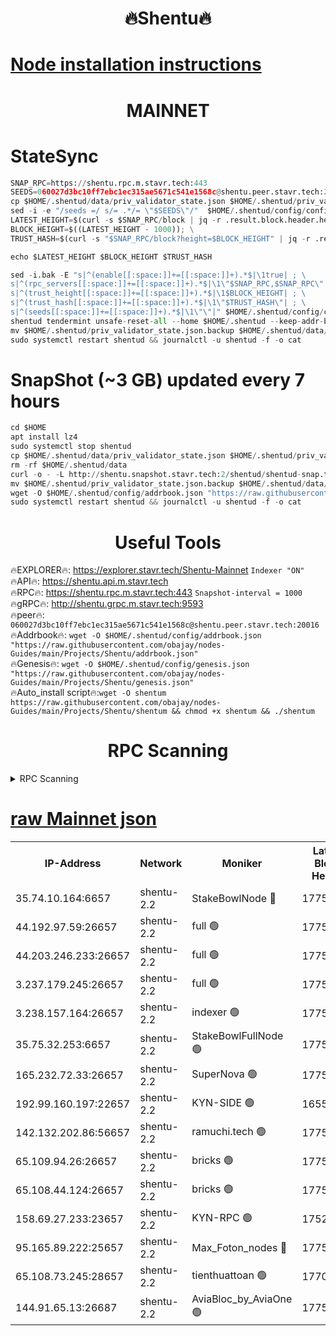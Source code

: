 <h1 align="center"> 🔥Shentu🔥</h1>

[Node installation instructions](https://github.com/obajay/nodes-Guides/tree/main/Projects/Shentu)
=
<h1 align="center"> MAINNET</h1>

# StateSync
```python
SNAP_RPC=https://shentu.rpc.m.stavr.tech:443
SEEDS=060027d3bc10ff7ebc1ec315ae5671c541e1568c@shentu.peer.stavr.tech:20016
cp $HOME/.shentud/data/priv_validator_state.json $HOME/.shentud/priv_validator_state.json.backup
sed -i -e "/seeds =/ s/= .*/= \"$SEEDS\"/"  $HOME/.shentud/config/config.toml
LATEST_HEIGHT=$(curl -s $SNAP_RPC/block | jq -r .result.block.header.height); \
BLOCK_HEIGHT=$((LATEST_HEIGHT - 1000)); \
TRUST_HASH=$(curl -s "$SNAP_RPC/block?height=$BLOCK_HEIGHT" | jq -r .result.block_id.hash)

echo $LATEST_HEIGHT $BLOCK_HEIGHT $TRUST_HASH

sed -i.bak -E "s|^(enable[[:space:]]+=[[:space:]]+).*$|\1true| ; \
s|^(rpc_servers[[:space:]]+=[[:space:]]+).*$|\1\"$SNAP_RPC,$SNAP_RPC\"| ; \
s|^(trust_height[[:space:]]+=[[:space:]]+).*$|\1$BLOCK_HEIGHT| ; \
s|^(trust_hash[[:space:]]+=[[:space:]]+).*$|\1\"$TRUST_HASH\"| ; \
s|^(seeds[[:space:]]+=[[:space:]]+).*$|\1\"\"|" $HOME/.shentud/config/config.toml
shentud tendermint unsafe-reset-all --home $HOME/.shentud --keep-addr-book
mv $HOME/.shentud/priv_validator_state.json.backup $HOME/.shentud/data/priv_validator_state.json
sudo systemctl restart shentud && journalctl -u shentud -f -o cat
```
# SnapShot (~3 GB) updated every 7 hours
```python
cd $HOME
apt install lz4
sudo systemctl stop shentud
cp $HOME/.shentud/data/priv_validator_state.json $HOME/.shentud/priv_validator_state.json.backup
rm -rf $HOME/.shentud/data
curl -o - -L http://shentu.snapshot.stavr.tech:2/shentud/shentud-snap.tar.lz4 | lz4 -c -d - | tar -x -C $HOME/.shentud --strip-components 2
mv $HOME/.shentud/priv_validator_state.json.backup $HOME/.shentud/data/priv_validator_state.json
wget -O $HOME/.shentud/config/addrbook.json "https://raw.githubusercontent.com/obajay/nodes-Guides/main/Projects/Shentu/addrbook.json"
sudo systemctl restart shentud && journalctl -u shentud -f -o cat
```

 <h1 align="center"> Useful Tools</h1>

🔥EXPLORER🔥:     https://explorer.stavr.tech/Shentu-Mainnet        `Indexer "ON"` \
🔥API🔥:          https://shentu.api.m.stavr.tech \
🔥RPC🔥:          https://shentu.rpc.m.stavr.tech:443              `Snapshot-interval = 1000` \
🔥gRPC🔥:         http://shentu.grpc.m.stavr.tech:9593 \
🔥peer🔥:         `060027d3bc10ff7ebc1ec315ae5671c541e1568c@shentu.peer.stavr.tech:20016` \
🔥Addrbook🔥:  `wget -O $HOME/.shentud/config/addrbook.json "https://raw.githubusercontent.com/obajay/nodes-Guides/main/Projects/Shentu/addrbook.json"` \
🔥Genesis🔥:  `wget -O $HOME/.shentud/config/genesis.json "https://raw.githubusercontent.com/obajay/nodes-Guides/main/Projects/Shentu/genesis.json"` \
🔥Auto_install script🔥:`wget -O shentum https://raw.githubusercontent.com/obajay/nodes-Guides/main/Projects/Shentu/shentum && chmod +x shentum && ./shentum`

<h1 align="center"> RPC Scanning</h1>

<details>
<summary>RPC Scanning</summary>

<h2 align="center"> We scan nodes in real time every 4 hours. And we provide the final result of RPC endpoints.
We cannot influence the operation of these nodes in any way. </h2>


```python
If Voting Power is higher than 0 --> then the Node is a validator of the network and may be subject to attack and be a potential threat to the chain.
```
```python
We marked such validators with a red symbol
```

</details>

[raw Mainnet json](https://rpc-check.shentum.stavr.tech/shentum/rpc-shentum-result.json)
=


<table><tr><th>IP-Address</th><th>Network</th><th>Moniker</th><th>Latest Block Height</th><th>Earliest Block Height</th><th>Catching Up</th><th>Tx Index</th><th>Voting Power</th><th>Scan Time</th></tr><tr><td>35.74.10.164:6657</td><td>shentu-2.2</td><td>StakeBowlNode 🔴</td><td>17751634</td><td>8308501</td><td>False</td><td>on</td><td>50178</td><td>2024-03-22T17:53:14.027313637UTC</td></tr><tr><td>44.192.97.59:26657</td><td>shentu-2.2</td><td>full 🟢</td><td>17751633</td><td>9786901</td><td>False</td><td>on</td><td>0</td><td>2024-03-22T17:53:10.741577679UTC</td></tr><tr><td>44.203.246.233:26657</td><td>shentu-2.2</td><td>full 🟢</td><td>17751635</td><td>9786901</td><td>False</td><td>on</td><td>0</td><td>2024-03-22T17:53:22.763901789UTC</td></tr><tr><td>3.237.179.245:26657</td><td>shentu-2.2</td><td>full 🟢</td><td>17751637</td><td>9786901</td><td>False</td><td>on</td><td>0</td><td>2024-03-22T17:53:31.571724327UTC</td></tr><tr><td>3.238.157.164:26657</td><td>shentu-2.2</td><td>indexer 🟢</td><td>17751639</td><td>9786901</td><td>False</td><td>on</td><td>0</td><td>2024-03-22T17:53:44.821201484UTC</td></tr><tr><td>35.75.32.253:6657</td><td>shentu-2.2</td><td>StakeBowlFullNode 🟢</td><td>17751643</td><td>10470762</td><td>False</td><td>on</td><td>0</td><td>2024-03-22T17:54:08.856459814UTC</td></tr><tr><td>165.232.72.33:26657</td><td>shentu-2.2</td><td>SuperNova 🟢</td><td>17751643</td><td>15936001</td><td>False</td><td>off</td><td>0</td><td>2024-03-22T17:54:07.589394643UTC</td></tr><tr><td>192.99.160.197:22657</td><td>shentu-2.2</td><td>KYN-SIDE 🟢</td><td>16554466</td><td>16083091</td><td>False</td><td>on</td><td>0</td><td>2024-03-22T17:55:01.307829746UTC</td></tr><tr><td>142.132.202.86:56657</td><td>shentu-2.2</td><td>ramuchi.tech 🟢</td><td>17751650</td><td>16196001</td><td>False</td><td>on</td><td>0</td><td>2024-03-22T17:54:51.685121675UTC</td></tr><tr><td>65.109.94.26:26657</td><td>shentu-2.2</td><td>bricks 🟢</td><td>17751651</td><td>16401001</td><td>False</td><td>on</td><td>0</td><td>2024-03-22T17:54:58.671940110UTC</td></tr><tr><td>65.108.44.124:26657</td><td>shentu-2.2</td><td>bricks 🟢</td><td>17751652</td><td>16401001</td><td>False</td><td>on</td><td>0</td><td>2024-03-22T17:55:01.625941896UTC</td></tr><tr><td>158.69.27.233:23657</td><td>shentu-2.2</td><td>KYN-RPC 🟢</td><td>17528125</td><td>16778677</td><td>False</td><td>on</td><td>0</td><td>2024-03-22T17:54:49.401679962UTC</td></tr><tr><td>95.165.89.222:25657</td><td>shentu-2.2</td><td>Max_Foton_nodes 🔴</td><td>17751645</td><td>17144052</td><td>False</td><td>on</td><td>2408</td><td>2024-03-22T17:54:19.896091049UTC</td></tr><tr><td>65.108.73.245:28657</td><td>shentu-2.2</td><td>tienthuattoan 🟢</td><td>17700110</td><td>17399930</td><td>False</td><td>on</td><td>0</td><td>2024-03-22T17:54:20.203918812UTC</td></tr><tr><td>144.91.65.13:26687</td><td>shentu-2.2</td><td>AviaBloc_by_AviaOne 🟢</td><td>17751645</td><td>17738804</td><td>False</td><td>off</td><td>0</td><td>2024-03-22T17:54:19.469366262UTC</td></tr></table>
